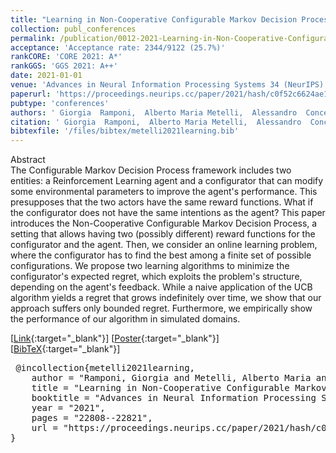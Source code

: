 ```yaml
---
title: "Learning in Non-Cooperative Configurable Markov Decision Processes"
collection: publ_conferences
permalink: /publication/0012-2021-Learning-in-Non-Cooperative-Configurable-Markov-Decision-Processes
acceptance: 'Acceptance rate: 2344/9122 (25.7%)'
rankCORE: 'CORE 2021: A*'
rankGGS: 'GGS 2021: A++'
date: 2021-01-01
venue: 'Advances in Neural Information Processing Systems 34 (NeurIPS)'
paperurl: 'https://proceedings.neurips.cc/paper/2021/hash/c0f52c6624ae1359e105c8a5d8cd956a-Abstract.html'
pubtype: 'conferences'
authors: ' Giorgia  Ramponi,  Alberto Maria Metelli,  Alessandro  Concetti, and  Marcello  Restelli'
citation: ' Giorgia  Ramponi,  Alberto Maria Metelli,  Alessandro  Concetti, and  Marcello  Restelli&quot;Learning in Non-Cooperative Configurable Markov Decision Processes.&quot; Advances in Neural Information Processing Systems 34 (NeurIPS), 2021'
bibtexfile: '/files/bibtex/metelli2021learning.bib'
---
```

Abstract
 <br> The Configurable Markov Decision Process framework includes two entities: a Reinforcement Learning agent and a configurator that can modify some environmental parameters to improve the agent&apos;s performance. This presupposes that the two actors have the same reward functions. What if the configurator does not have the same intentions as the agent? This paper introduces the Non-Cooperative Configurable Markov Decision Process, a setting that allows having two (possibly different) reward functions for the configurator and the agent. Then, we consider an online learning problem, where the configurator has to find the best among a finite set of possible configurations. We propose two learning algorithms to minimize the configurator&apos;s expected regret, which exploits the problem&apos;s structure, depending on the agent&apos;s feedback. While a naive application of the UCB algorithm yields a regret that grows indefinitely over time, we show that our approach suffers only bounded regret. Furthermore, we empirically show the performance of our algorithm in simulated domains. <br> 

 [[Link](https://proceedings.neurips.cc/paper/2021/hash/c0f52c6624ae1359e105c8a5d8cd956a-Abstract.html){:target="_blank"}] [[Poster](https://albertometelli.github.io/files/poster_neurips2021conf.png){:target="_blank"}] [[BibTeX](/files/bibtex/metelli2021learning.bib){:target="_blank"}] 
<pre> @incollection{metelli2021learning,
    author = "Ramponi, Giorgia and Metelli, Alberto Maria and Concetti, Alessandro and Restelli, Marcello",
    title = "Learning in Non-Cooperative Configurable Markov Decision Processes",
    booktitle = "Advances in Neural Information Processing Systems 34 (NeurIPS)",
    year = "2021",
    pages = "22808--22821",
    url = "https://proceedings.neurips.cc/paper/2021/hash/c0f52c6624ae1359e105c8a5d8cd956a-Abstract.html"
} </pre>
